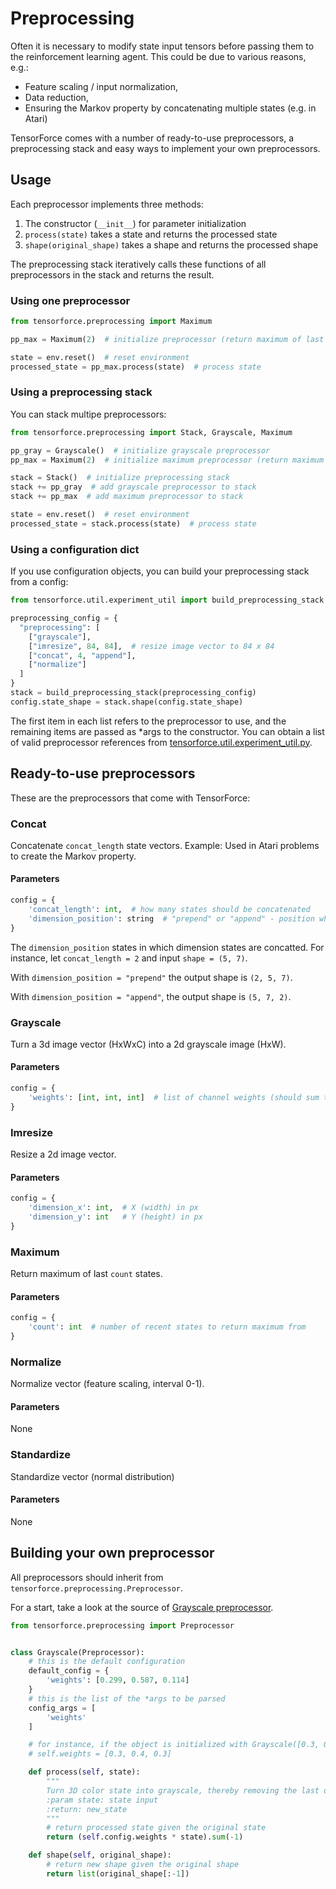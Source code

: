 Preprocessing
=============

Often it is necessary to modify state input tensors before passing them
to the reinforcement learning agent. This could be due to various
reasons, e.g.:

-   Feature scaling / input normalization,
-   Data reduction,
-   Ensuring the Markov property by concatenating multiple states (e.g.
    in Atari)

TensorForce comes with a number of ready-to-use preprocessors, a
preprocessing stack and easy ways to implement your own preprocessors.

Usage
-----

Each preprocessor implements three methods:

1.  The constructor (`__init__`) for parameter initialization
2.  `process(state)` takes a state and returns the processed state
3.  `shape(original_shape)` takes a shape and returns the processed
    shape

The preprocessing stack iteratively calls these functions of all
preprocessors in the stack and returns the result.

### Using one preprocessor

```python
from tensorforce.preprocessing import Maximum

pp_max = Maximum(2)  # initialize preprocessor (return maximum of last 2 states)

state = env.reset()  # reset environment
processed_state = pp_max.process(state)  # process state
```

### Using a preprocessing stack

You can stack multipe preprocessors:

```python
from tensorforce.preprocessing import Stack, Grayscale, Maximum

pp_gray = Grayscale()  # initialize grayscale preprocessor
pp_max = Maximum(2)  # initialize maximum preprocessor (return maximum of last 2 states)

stack = Stack()  # initialize preprocessing stack
stack += pp_gray  # add grayscale preprocessor to stack
stack += pp_max  # add maximum preprocessor to stack

state = env.reset()  # reset environment
processed_state = stack.process(state)  # process state
```

### Using a configuration dict

If you use configuration objects, you can build your preprocessing stack
from a config:

```python
from tensorforce.util.experiment_util import build_preprocessing_stack

preprocessing_config = {
  "preprocessing": [
    ["grayscale"],
    ["imresize", 84, 84],  # resize image vector to 84 x 84
    ["concat", 4, "append"],
    ["normalize"]
  ]
}
stack = build_preprocessing_stack(preprocessing_config)
config.state_shape = stack.shape(config.state_shape)
```

The first item in each list refers to the preprocessor to use, and the
remaining items are passed as \*args to the constructor. You can obtain
a list of valid preprocessor references from
[tensorforce.util.experiment\_util.py](https://github.com/reinforceio/tensorforce/blob/master/tensorforce/util/experiment_util.py).

Ready-to-use preprocessors
--------------------------

These are the preprocessors that come with TensorForce:

### Concat

Concatenate `concat_length` state vectors. Example: Used in Atari
problems to create the Markov property.

#### Parameters

```python
config = {
    'concat_length': int,  # how many states should be concatenated
    'dimension_position': string  # "prepend" or "append" - position where states should be concatenated
}
```

The `dimension_position` states in which dimension states are concatted.
For instance, let `concat_length = 2` and input `shape = (5, 7)`.

With `dimension_position = "prepend"` the output shape is `(2, 5, 7)`.

With `dimension_position = "append"`, the output shape is `(5, 7, 2)`.

### Grayscale

Turn a 3d image vector (HxWxC) into a 2d grayscale image (HxW).

#### Parameters

```python
config = {
    'weights': [int, int, int]  # list of channel weights (should sum to 1)
}
```

### Imresize

Resize a 2d image vector.

#### Parameters

```python
config = {
    'dimension_x': int,  # X (width) in px
    'dimension_y': int   # Y (height) in px
}
```

### Maximum

Return maximum of last `count` states.

#### Parameters

```python
config = {
    'count': int  # number of recent states to return maximum from
}
```

### Normalize

Normalize vector (feature scaling, interval 0-1).

#### Parameters

None

### Standardize

Standardize vector (normal distribution)

#### Parameters

None

Building your own preprocessor
------------------------------

All preprocessors should inherit from
`tensorforce.preprocessing.Preprocessor`.

For a start, take a look at the source of [Grayscale
preprocessor](https://github.com/reinforceio/tensorforce/blob/master/tensorforce/preprocessing/grayscale.py).

```python
from tensorforce.preprocessing import Preprocessor


class Grayscale(Preprocessor):
    # this is the default configuration
    default_config = {
        'weights': [0.299, 0.587, 0.114]
    }
    # this is the list of the *args to be parsed
    config_args = [
        'weights'
    ]

    # for instance, if the object is initialized with Grayscale([0.3, 0.4, 0.3]), then
    # self.weights = [0.3, 0.4, 0.3]

    def process(self, state):
        """
        Turn 3D color state into grayscale, thereby removing the last dimension.
        :param state: state input
        :return: new_state
        """
        # return processed state given the original state
        return (self.config.weights * state).sum(-1)

    def shape(self, original_shape):
        # return new shape given the original shape
        return list(original_shape[:-1])
```
